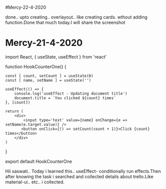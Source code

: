 #Mercy-22-4-2020

done.. upto creating.. overlayout.. like creating cards. wthout adding function.Done that much today.I will share the screenshot




# Mercy-21-4-2020

import React, { useState, useEffect } from 'react'

function HookCounterOne() {

    const [ count, setCount ] = useState(0)
    const [ name, setName ] = useState('')

    useEffect(() => {
        console.log('useEffect - Updating document title')
        document.title = `You clicked ${count} times`
    }, [count])

    return (
        <div>
            <input type='text' value={name} onChange={e => setName(e.target.value)} />
           <button onClick={() => setCount(count + 1)}>Click {count} times</button> 
        </div>
    )
}

export default HookCounterOne


Hii saswati.. 
        Today i learned this.. useEffect- conditionally run effects.Then after knowing the task i searched and collected details about trello.Like material-ui.. etc.. i collected.

